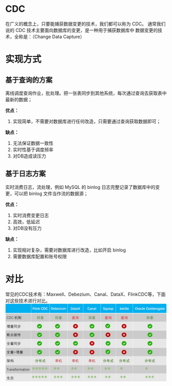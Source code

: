 # CDC
在⼴义的概念上，只要能捕获数据变更的技术，我们都可以称为 CDC。
通常我们说的 CDC 技术主要⾯向数据库的变更，是⼀种⽤于捕获数据库中
数据变更的技术，全称是：（Change Data Capture）

# 实现方式
## 基于查询的方案
离线调度查询作业，批处理。把一张表同步到其他系统，每次通过查询去获取表中最新的数据；

**优点：** 
1. 实现简单，不需要对数据库进行任何改造，只需要通过查询获取数据即可；

**缺点：** 
1. ⽆法保证数据⼀致性
2. 实时性基于调度频率
2. 对DB造成读压⼒

## 基于日志方案
实时消费日志，流处理，例如 MySQL 的 binlog 日志完整记录了数据库中的变更，可以把 binlog 文件当作流的数据源；

**优点：**
1. 实时消费变更⽇志
2. ⾼效，低延迟
3. 对DB没有压力

**缺点：**
1. 实现相对复杂，需要对数据库进行改造，⽐如开启 binlog 
2. 需要数据库配置和账号权限


# 对比
常见的CDC技术有：Maxwell、Debezium、Canal、DataX、FlinkCDC等，下面对这些技术进行对比。
 ![CDC对比](images/cdc对比.jpg)
